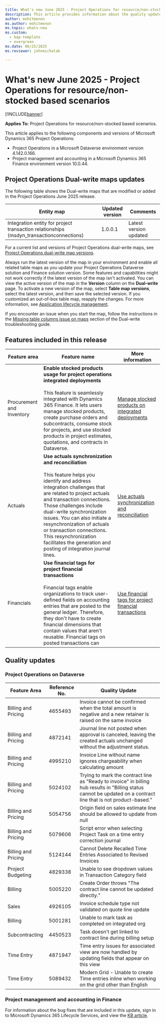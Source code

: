 ```yaml
---
title: What's new June 2025 - Project Operations for resource/non-stocked based scenarios
description: This article provides information about the quality updates that are available in the June 2025 release of Microsoft Dynamics 365 Project Operations for resource/non-stocked based scenarios.
author: mohitmenon
ms.author: mohitmenon
ms.topic: whats-new
ms.custom: 
  - bap-template
  - evergreen
ms.date: 06/25/2025
ms.reviewer: johnmichalak

---
```


# What's new June 2025 - Project Operations for resource/non-stocked based scenarios

[!INCLUDE[banner](../includes/banner.md)]

**Applies To:**  Project Operations for resource/non-stocked based scenarios.

This article applies to the following components and versions of Microsoft Dynamics 365 Project Operations:

- Project Operations in a Microsoft Dataverse environment version 4.142.0.166.
- Project management and accounting in a Microsoft Dynamics 365 Finance environment version 10.0.44.

## Project Operations Dual-write maps updates

The following table shows the Dual-write maps that are modified or added in the Project Operations June 2025 release.

| **Entity map** | **Updated version** | **Comments** |
| --- | --- | --- |
| Integration entity for project transaction relationships (msdyn_transactionconnections) | 1.0.0.1 | Latest version updated  |

For a current list and versions of Project Operations dual-write maps, see [Project Operations dual-write map versions](../environment/resource-dual-write-maps.md).

Always run the latest version of the map in your environment and enable all related table maps as you update your Project Operations Dataverse solution and Finance solution version. Some features and capabilities might not work correctly if the latest version of the map isn't activated. You can view the active version of the map in the **Version** column on the **Dual-write** page. To activate a new version of the map, select **Table map versions**, select the latest version, and then save the selected version. If you customized an out-of-box table map, reapply the changes. For more information, see [Application lifecycle management](/dynamics365/fin-ops-core/dev-itpro/data-entities/dual-write/app-lifecycle-management).

If you encounter an issue when you start the map, follow the instructions in the [Missing table columns issue on maps](/dynamics365/fin-ops-core/dev-itpro/data-entities/dual-write/dual-write-troubleshooting-finops-upgrades#missing-table-columns-issue-on-maps) section of the Dual-write troubleshooting guide.

## Features included in this release

| **Feature area** | **Feature name** | **More information** |
| --- | --- | --- |
| Procurement and Inventory |**Enable stocked products usage for project operations integrated deployments** <br><br> This feature is seamlessly integrated with Dynamics 365 Finance. It lets users manage stocked products, create purchase orders and subcontracts, consume stock for projects, and use stocked products in project estimates, quotations, and contracts in Dataverse.| [Manage stocked products on integrated deployments](../procurement/enable-stocked-products-integrated.md) |
| Actuals |**Use actuals synchronization and reconciliation** <br><br> This feature helps you identify and address integration challenges that are related to project actuals and transaction connections. Those challenges include dual-write synchronization issues. You can also initiate a resynchronization of actuals or transaction connections. This resynchronization facilitates the generation and posting of integration journal lines.| [Use actuals synchronization and reconciliation](../troubleshooting/project-operations-integration/manage-actuals-reconciliation.md) |
| Financials |**Use financial tags for project financial transactions** <br><br> Financial tags enable organizations to track user-defined fields on accounting entries that are posted to the general ledger. Therefore, they don't have to create financial dimensions that contain values that aren't reusable. Financial tags on posted transactions can| [Use financial tags for project financial transactions](../project-accounting/financial-tags-for-project-financial-transactions.md) |

## Quality updates

### Project Operations on Dataverse

| **Feature Area** | **Reference No.** | **Quality Update** |
| --- | --- | --- |
|Billing and Pricing|	4655493|	Invoice cannot be confirmed when the total amount is negative and a new retainer is raised on the same invoice|
|Billing and Pricing|	4872141|	Journal line not posted when approval is canceled, leaving the created actuals unchanged without the adjustment status.|
|Billing and Pricing|	4995210|	Invoice Line without name ignores chargeability when calculating amount|
|Billing and Pricing|	5024102|	Trying to mark the contract line as "Ready to invoice" in billing hub results in "Billing status cannot be updated on a contract line that is not product-based."|
|Billing and Pricing|	5054756|	Origin field on sales estimate line should be allowed to update from null|
|Billing and Pricing|	5079606|	Script error when selecting Project Task on a time entry correction journal|
|Billing and Pricing|	5124144|	 Cannot Delete Recalled Time Entries Associated to Revised Invoices|
|Project Budgeting|	4829338|	Unable to see dropdown values in Transaction Category field|
|Billing|	5005220|	Create Order throws "The contract line cannot be updated directly."|
|Sales|	4926105|	Invoice schedule type not validated on quote line update|
|Billing|	5001281|	Unable to mark task as completed on integrated org|
|Subcontracting|	4450523|	Task doesn't get linked to contract line during billing setup|
|Time Entry|	4871947|	Time entry issues for associated view are now handled by updating fields that appear on this view|
|Time Entry|	5089432|	Modern Grid - Unable to create Time entries inline when working on the grid other than English|

### Project management and accounting in Finance

For information about the bug fixes that are included in this update, sign in to Microsoft Dynamics 365 Lifecycle Services, and view the [KB article](https://fix.lcs.dynamics.com/Issue/Details?kb=0&bugId=1028749&dbType=3&qc=ce23ba904cf7dc2e2233a5d951b6a5974c350ed77aded0cd55f33a94a7cd6d84).
